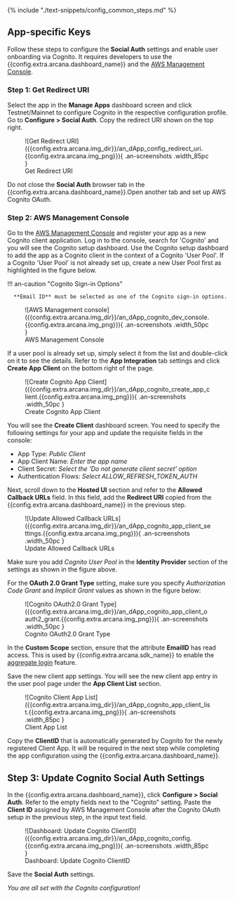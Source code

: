 {% include "./text-snippets/config_common_steps.md" %}

## App-specific Keys

Follow these steps to configure the **Social Auth** settings and enable user onboarding via Cognito. It requires developers to use the {{config.extra.arcana.dashboard_name}} and the [AWS Management Console](https://docs.aws.amazon.com/cognito/latest/developerguide/cognito-user-pools-app-idp-settings.html).

### Step 1: Get Redirect URI  

Select the app in the **Manage Apps** dashboard screen and click Testnet/Mainnet to configure Cognito in the respective configuration profile. Go to **Configure > Social Auth**. Copy the redirect URI shown on the top right.

<figure markdown="span">
  ![Get Redirect URI]({{config.extra.arcana.img_dir}}/an_dApp_config_redirect_uri.{{config.extra.arcana.img_png}}){ .an-screenshots .width_85pc }
  <figcaption>Get Redirect URI</figcaption>
</figure>

Do not close the **Social Auth** browser tab in the {{config.extra.arcana.dashboard_name}}.Open another tab and set up AWS Cognito OAuth. 

### Step 2: AWS Management Console

Go to the [AWS Management Console](https://docs.aws.amazon.com/cognito/latest/developerguide/cognito-user-pools-app-idp-settings.html) and register your app as a new Cognito client application. Log in to the console, search for 'Cognito' and you will see the Cognito setup dashboard. Use the Cognito setup dashboard to add the app as a Cognito client in the context of a Cognito 'User Pool'. If a Cognito 'User Pool' is not already set up, create a new User Pool first as highlighted in the figure below. 

!!! an-caution "Cognito Sign-in Options"

      **Email ID** must be selected as one of the Cognito sign-in options. 
      
<figure markdown="span">
  ![AWS Management console]({{config.extra.arcana.img_dir}}/an_dApp_cognito_dev_console.{{config.extra.arcana.img_png}}){ .an-screenshots .width_50pc }
  <figcaption>AWS Management Console</figcaption>
</figure>

If a user pool is already set up, simply select it from the list and double-click on it to see the details. Refer to the **App Integration** tab settings and click **Create App Client** on the bottom right of the page.

<figure markdown="span">
  ![Create Cognito App Client]({{config.extra.arcana.img_dir}}/an_dApp_cognito_create_app_client.{{config.extra.arcana.img_png}}){ .an-screenshots .width_50pc }
  <figcaption>Create Cognito App Client</figcaption>
</figure>

You will see the **Create Client** dashboard screen. You need to specify the following settings for your app and update the requisite fields in the console:

* App Type: *Public Client*
* App Client Name: *Enter the app name*
* Client Secret: *Select the 'Do not generate client secret' option*
* Authentication Flows: *Select ALLOW_REFRESH_TOKEN_AUTH*

Next, scroll down to the **Hosted UI** section and refer to the **Allowed Callback URLs** field. In this field, add the **Redirect URI** copied from the {{config.extra.arcana.dashboard_name}} in the previous step.

<figure markdown="span">
  ![Update Allowed Callback URLs]({{config.extra.arcana.img_dir}}/an_dApp_cognito_app_client_settings.{{config.extra.arcana.img_png}}){ .an-screenshots .width_50pc }
  <figcaption>Update Allowed Callback URLs</figcaption>
</figure>

Make sure you add *Cognito User Pool* in the **Identity Provider** section of the settings as shown in the figure above. 

For the **OAuth 2.0 Grant Type** setting, make sure you specify *Authorization Code Grant* and *Implicit Grant* values as shown in the figure below:

<figure markdown="span">
  ![Cognito OAuth2.0 Grant Type]({{config.extra.arcana.img_dir}}/an_dApp_cognito_app_client_oauth2_grant.{{config.extra.arcana.img_png}}){ .an-screenshots .width_50pc }
  <figcaption>Cognito OAuth2.0 Grant Type</figcaption>
</figure>

In the **Custom Scope** section, ensure that the attribute **EmailID** has read access. This is used by {{config.extra.arcana.sdk_name}} to enable the [aggregate login]({{page.meta.arcana.root_rel_path}}/concepts/aggregatelogin.md) feature.

Save the new client app settings.  You will see the new client app entry in the user pool page under the **App Client List** section. 

<figure markdown="span">
  ![Cognito Client App List]({{config.extra.arcana.img_dir}}/an_dApp_cognito_app_client_list.{{config.extra.arcana.img_png}}){ .an-screenshots .width_85pc }
  <figcaption>Client App List</figcaption>
</figure>

Copy the **ClientID** that is automatically generated by Cognito for the newly registered Client App. It will be required in the next step while completing the app configuration using the {{config.extra.arcana.dashboard_name}}.

## Step 3: Update Cognito Social Auth Settings

In the {{config.extra.arcana.dashboard_name}}, click **Configure > Social Auth**. Refer to the empty fields next to the "Cognito" setting. Paste the **Client ID** assigned by AWS Management Console after the Cognito OAuth setup in the previous step, in the input text field. 

<figure markdown="span">
  ![Dashboard: Update Cognito ClientID]({{config.extra.arcana.img_dir}}/an_dApp_cognito_config.{{config.extra.arcana.img_png}}){ .an-screenshots .width_85pc }
  <figcaption>Dashboard: Update Cognito ClientID</figcaption>
</figure>

Save the **Social Auth** settings. 

*You are all set with the Cognito configuration!*